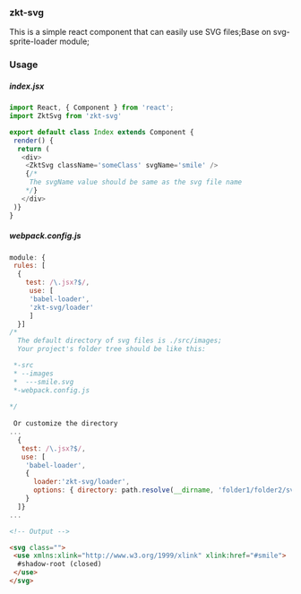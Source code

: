 ### zkt-svg

This is a simple react component that can easily use SVG files;Base on svg-sprite-loader module;

### Usage

##### index.jsx

```javascript
import React, { Component } from 'react';
import ZktSvg from 'zkt-svg'

export default class Index extends Component {
 render() {
  return (
   <div>
	<ZktSvg className='someClass' svgName='smile' />
	{/* 
	 The svgName value should be same as the svg file name 
	*/}
   </div>
 )}
}
```


##### webpack.config.js

```javascript
module: {
 rules: [
  { 
    test: /\.jsx?$/,
     use: [
	 'babel-loader',
	 'zkt-svg/loader'
     ]
  }]
/* 
  The default directory of svg files is ./src/images; 
  Your project's folder tree should be like this:

 *-src
 * --images
 *  ---smile.svg
 *-webpack.config.js
  
*/
  
 Or customize the directory 
...
  { 
   test: /\.jsx?$/,
   use: [
	'babel-loader',
	{
	  loader:'zkt-svg/loader',
	  options: { directory: path.resolve(__dirname, 'folder1/folder2/svgs') }
	}
  ]}
... 

```

```html
<!-- Output -->

<svg class="">
 <use xmlns:xlink="http://www.w3.org/1999/xlink" xlink:href="#smile">
  #shadow-root (closed)
 </use>
</svg>

```
